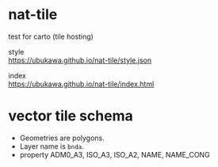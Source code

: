 # nat-tile
test for carto (tile hosting)

style  
https://ubukawa.github.io/nat-tile/style.json

index  
https://ubukawa.github.io/nat-tile/index.html


# vector tile schema
- Geometries are polygons.
- Layer name is `bnda`.
- property ADM0_A3, ISO_A3, ISO_A2, NAME, NAME_CONG  